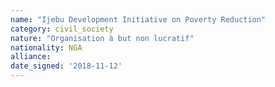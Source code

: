 ```yaml
---
name: "Ijebu Development Initiative on Poverty Reduction"
category: civil_society
nature: "Organisation à but non lucratif"
nationality: NGA
alliance: 
date_signed: '2018-11-12'
---
```

    